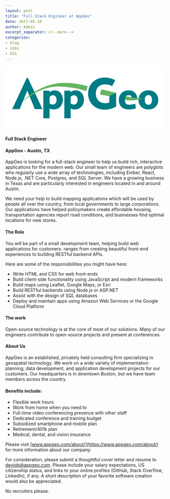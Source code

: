 ```yaml
---
layout: post
title: "Full Stack Engineer at AppGeo"
date: 2017-05-10
author: Admin
excerpt_separator: <!--more-->
categories:
- blog
- Jobs
- GIS
---
```


![AppGeo](/assets/img/blog/appgeo.png)

#### Full Stack Engineer
#### AppGeo - Austin, TX

AppGeo is looking for a full-stack engineer to help us build rich, interactive applications for the modern web. Our small team of engineers are polyglots who regularly use a wide array of technologies, including Ember, React, Node.js, .NET Core, Postgres, and SQL Server. We have a growing business in Texas and are particularly interested in engineers located in and around Austin.
<!--more-->
We need your help to build mapping applications which will be used by people all over the country, from local governments to large corporations. Our applications have helped policymakers create affordable housing, transportation agencies report road conditions, and businesses find optimal locations for new stores.

#### The Role
You will be part of a small development team, helping build web applications for customers. ranges from creating beautiful front-end experiences to building RESTful backend APIs.

Here are some of the responsibilities you might have here:
- Write HTML and CSS for web front-ends
- Build client-side functionality using JavaScript and modern frameworks
- Build maps using Leaflet, Google Maps, or Esri
- Build RESTful backends using Node.js or ASP.NET
- Assist with the design of SQL databases
- Deploy and maintain apps using Amazon Web Services or the Google Cloud Platform

#### The work
Open-source technology is at the core of most of our solutions. Many of our engineers contribute to open-source projects and present at conferences.

#### About Us
AppGeo is an established, privately held consulting firm specializing in geospatial technology. We work on a wide variety of implementation planning, data development, and application development projects for our customers. Our headquarters is in downtown Boston, but we have team members across the country.

#### Benefits include:
- Flexible work hours
- Work from home when you need to
- Full-time video conferencing presence with other staff
- Dedicated conference and training budget
- Subsidized smartphone and mobile plan
- Retirement/401k plan
- Medical, dental, and vision insurance

Please visit  [www.appgeo.com/about/](https://www.appgeo.com/about/)  for more information about our company.

For consideration, please submit a thoughtful cover letter and resume to  <devjob@appgeo.com>. Please include your salary expectations, US citizenship status, and links to your online profiles (GitHub, Stack Overflow, LinkedIn), if any. A short description of your favorite software creation would also be appreciated.

No recruiters please.

